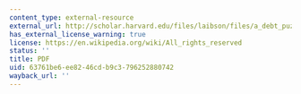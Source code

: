 ```yaml
---
content_type: external-resource
external_url: http://scholar.harvard.edu/files/laibson/files/a_debt_puzzle.pdf
has_external_license_warning: true
license: https://en.wikipedia.org/wiki/All_rights_reserved
status: ''
title: PDF
uid: 63761be6-ee82-46cd-b9c3-796252880742
wayback_url: ''
---
```

